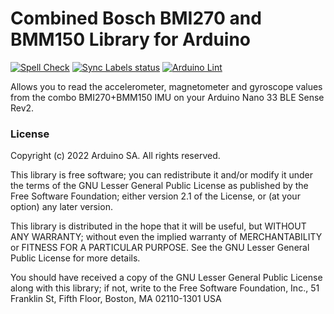 Combined Bosch BMI270 and BMM150 Library for Arduino
====================================================
[![Spell Check](https://github.com/arduino-libraries/Arduino_BMI270_BMM150/actions/workflows/spell-check.yml/badge.svg)](https://github.com/arduino-libraries/Arduino_BMI270_BMM150/actions/workflows/spell-check.yml)
[![Sync Labels status](https://github.com/arduino-libraries/Arduino_BMI270_BMM150/actions/workflows/sync-labels.yml/badge.svg)](https://github.com/arduino-libraries/Arduino_BMI270_BMM150/actions/workflows/sync-labels.yml)
[![Arduino Lint](https://github.com/arduino-libraries/Arduino_BMI270_BMM150/workflows/Arduino%20Lint/badge.svg)](https://github.com/arduino-libraries/Arduino_BMI270_BMM150/actions?workflow=Arduino+Lint)

Allows you to read the accelerometer, magnetometer and gyroscope values from the combo BMI270+BMM150 IMU on your Arduino Nano 33 BLE Sense Rev2.

### License

Copyright (c) 2022 Arduino SA. All rights reserved.

This library is free software; you can redistribute it and/or
modify it under the terms of the GNU Lesser General Public
License as published by the Free Software Foundation; either
version 2.1 of the License, or (at your option) any later version.

This library is distributed in the hope that it will be useful,
but WITHOUT ANY WARRANTY; without even the implied warranty of
MERCHANTABILITY or FITNESS FOR A PARTICULAR PURPOSE. See the GNU
Lesser General Public License for more details.

You should have received a copy of the GNU Lesser General Public
License along with this library; if not, write to the Free Software
Foundation, Inc., 51 Franklin St, Fifth Floor, Boston, MA 02110-1301 USA
